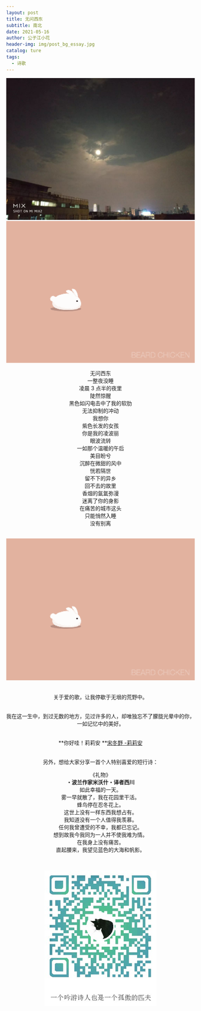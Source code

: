 ```yaml
---
layout: post
title: 无问西东
subtitle: 南北
date: 2021-05-16
author: 公子江小花
header-img: img/post_bg_essay.jpg
catalog: ture
tags:
  - 诗歌
---
```


![天河夜景](/img/essay/2/1.jpg)
![小兔子](/img/essay/2/2.gif)

<center>
无问西东

<center>一整夜没睡
<center>凌晨 3 点半的夜里

<center>陡然惊醒

<center>黑色如闪电击中了我的软肋

<center>无法抑制的冲动

<center>我想你

<center>紫色长发的女孩

<center>你是我的凌波丽

<center>眼波流转

<center>一如那个温暖的午后

<center>美目盼兮

<center>沉醉在微甜的风中

<center>恍若隔世

<center>留不下的异乡

<center>回不去的故里

<center>香烟的氤氲弥漫

<center>迷离了你的身影

<center>在痛苦的城市这头

<center>只能悄然入睡
<center>没有别离

 

​    
![小兔子](/img/essay/2/2.gif)   

<br>关于爱的歌，让我停歇于无垠的荒野中。</br> 

<br>我在这一生中，到过无数的地方，见过许多的人，却唯独忘不了朦胧光晕中的你，一如记忆中的美好。</br>

<br>  **你好哇！莉莉安 **[宋冬野 -莉莉安](https://y.qq.com/n/ryqq/songDetail/5002689)  </br> 



<br>另外，想给大家分享一首个人特别喜爱的短行诗：    </br>

<center>《礼物》
<center><b>・波兰作家米沃什・译者西川</b></center>

<center>如此幸福的一天。

<center>雾一早就散了，我在花园里干活。

<center>蜂鸟停在忍冬花上。

<center>这世上没有一样东西我想占有。

<center>我知道没有一个人值得我羡慕。

<center>任何我曾遭受的不幸，我都已忘记。

<center>想到故我今我同为一人并不使我难为情。

<center>在我身上没有痛苦。
<center>直起腰来，我望见蓝色的大海和帆影。

​      

![ORZ](/img/wechat_code.jpg)

